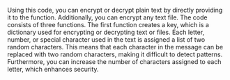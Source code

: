 Using this code, you can encrypt or decrypt plain text by directly providing it to the function. Additionally, you can encrypt any text file. The code consists of three functions. The first function creates a key, which is a dictionary used for encrypting or decrypting text or files. Each letter, number, or special character used in the text is assigned a list of two random characters. This means that each character in the message can be replaced with two random characters, making it difficult to detect patterns. Furthermore, you can increase the number of characters assigned to each letter, which enhances security.
